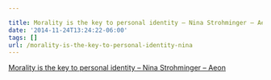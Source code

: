 ```yaml
---

title: Morality is the key to personal identity – Nina Strohminger – Aeon
date: '2014-11-24T13:24:22-06:00'
tags: []
url: /morality-is-the-key-to-personal-identity-nina
---
```

<a href="http://aeon.co/magazine/philosophy/why-moral-character-is-the-key-to-personal-identity/">Morality is the key to personal identity – Nina Strohminger – Aeon</a><br/>
